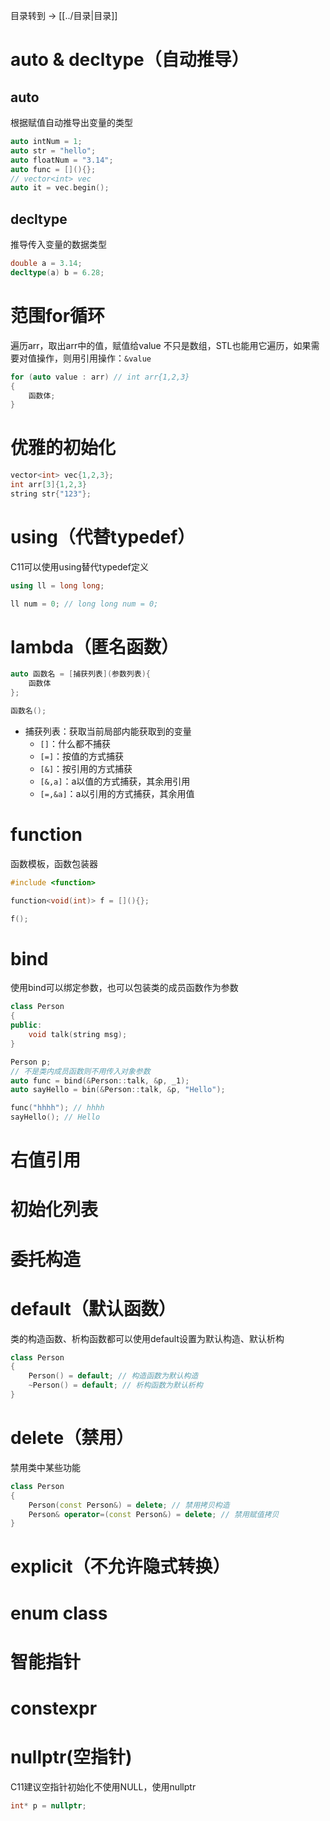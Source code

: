 目录转到 -> [[../目录|目录]]

# auto & decltype（自动推导）

## auto
根据赋值自动推导出变量的类型
```c++
auto intNum = 1;
auto str = "hello";
auto floatNum = "3.14";
auto func = [](){};
// vector<int> vec
auto it = vec.begin();
```

## decltype
推导传入变量的数据类型
```c++
double a = 3.14;
decltype(a) b = 6.28;
```

# 范围for循环
遍历arr，取出arr中的值，赋值给value
不只是数组，STL也能用它遍历，如果需要对值操作，则用引用操作：`&value`
```c++
for (auto value : arr) // int arr{1,2,3}
{
	函数体;
}
```

# 优雅的初始化
```c++
vector<int> vec{1,2,3};
int arr[3]{1,2,3}
string str{"123"};
```

# using（代替typedef）
C11可以使用using替代typedef定义
```c++
using ll = long long;

ll num = 0; // long long num = 0;
```

# lambda（匿名函数）

```c++
auto 函数名 = [捕获列表](参数列表){
	函数体
};

函数名();
```
+ 捕获列表：获取当前局部内能获取到的变量
	+ `[]`：什么都不捕获
	+ `[=]`：按值的方式捕获
	+ `[&]`：按引用的方式捕获
	+ `[&,a]`：a以值的方式捕获，其余用引用
	+ `[=,&a]`：a以引用的方式捕获，其余用值

# function
函数模板，函数包装器
```c++
#include <function>

function<void(int)> f = [](){};

f();
```

# bind
使用bind可以绑定参数，也可以包装类的成员函数作为参数
```c++
class Person
{
public:
	void talk(string msg);
}

Person p;
// 不是类内成员函数则不用传入对象参数
auto func = bind(&Person::talk, &p, _1);
auto sayHello = bin(&Person::talk, &p, "Hello");

func("hhhh"); // hhhh
sayHello(); // Hello
```


# 右值引用


# 初始化列表


# 委托构造


# default（默认函数）
类的构造函数、析构函数都可以使用default设置为默认构造、默认析构
```c++
class Person
{
	Person() = default; // 构造函数为默认构造
	~Person() = default; // 析构函数为默认析构
}
```

# delete（禁用）
禁用类中某些功能
```c++
class Person
{
	Person(const Person&) = delete; // 禁用拷贝构造
	Person& operator=(const Person&) = delete; // 禁用赋值拷贝
}
```

# explicit（不允许隐式转换）


# enum class


# 智能指针


# constexpr


# nullptr(空指针)
C11建议空指针初始化不使用NULL，使用nullptr
```c++
int* p = nullptr;
```
